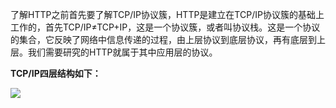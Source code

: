 

了解HTTP之前首先要了解TCP/IP协议簇，HTTP是建立在TCP/IP协议簇的基础上工作的，首先TCP/IP≠TCP+IP，这是一个协议簇，或者叫协议栈。这是一个协议的集合，它反映了网络中信息传递的过程，由上层协议到底层协议，再有底层到上层。我们需要研究的HTTP就属于其中应用层的协议。

**TCP/IP四层结构如下：**

![](http://omk1n04i8.bkt.clouddn.com/17-9-30/51016336.jpg)

